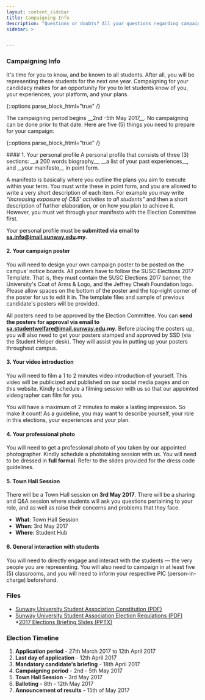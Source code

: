 ```yaml
---
layout: content_sidebar
title: Campaigning Info
description: "Questions or doubts? All your questions regarding campaigning answered!"
sidebar: >


---
```


### Campaigning Info
It's time for you to know, and be known to all students. After all, you will be representing these students for the next one year. Campaigning 
for your candidacy makes for an opportunity for you to let students know of you, your experiences, your platform, and your plans. 

{::options parse_block_html="true" /}
<div class="show-more">
The campaigning period begins __2nd -5th May 2017__. No campaigning can be done prior to that date. Here are five (5) things you need 
to prepare for your campaign:
</div>

{::options parse_block_html="true" /}
<div class="show-more-content">
#### 1. Your personal profile
A personal profile that consists of three (3) sections: __a 200 words biography__, __a list of your past experiences__,
and __your manifesto__ in point form.

A manifesto is basically where you outline the plans you aim to execute within your term. You must write these in point form, and you are
allowed to write a very short description of each item. For example you may write _“Increasing exposure of C&S' activities to all
students”_ and then a short description of further elaboration, or on how you plan to achieve it. However, you must vet through your
manifesto with the Election Committee first.

Your personal profile must be __submitted via email to sa.info@imail.sunway.edu.my__.

#### 2. Your campaign poster
You will need to design your own campaign poster to be posted on the campus’ notice boards. All posters have to follow the SUSC Elections
2017 Template. That is, they must contain the SUSC Elections 2017 banner, the University's Coat of Arms & Logo, and the Jeffrey Cheah
Foundation logo. Please allow spaces on the bottom of the poster and the top-right corner of the poster for us to edit it in. The template files and sample of previous candidate's posters will be provided.

All posters need to be approved by the Election Committee. You can __send the posters for approval via email to sa.studentwelfare@imail.sunway.edu.my__.
Before placing the posters up, you will also need to get your posters stamped and approved by SSD (via the Student Helper desk). They will
assist you in putting up your posters throughout campus.

#### 3. Your video introduction
You will need to film a 1 to 2 minutes video introduction of yourself. This video will be publicized and published on our social media pages and
on this website. Kindly schedule a filming session with us so that our appointed videographer can film for you.

You will have a maximum of 2 minutes to make a lasting impression. So make it count! As a guideline, you may want to describe yourself, your
role in this elections, your experiences and your plan.

#### 4. Your professional photo
You will need to get a professional photo of you taken by our appointed photographer. Kindly schedule a phototaking session with us. You will need 
to be dressed in __full formal__. Refer to the slides provided for the dress code guidelines.

#### 5. Town Hall Session
There will be a Town Hall session on __3rd May 2017__. 
There will be a sharing and Q&A session where students will ask you questions pertaining to your role, and as well as raise their 
concerns and problems that they face. 

* __What__: Town Hall Session
* __When__:  3rd May 2017
* __Where__: Student Hub

#### 6. General interaction with students
You will need to directly engage and interact with the students — the very people you are representing. You will also need to campaign in at least
five (5) classrooms, and you will need to inform your respective PIC (person-in-charge) beforehand.

</div>


### Files
* [Sunway University Student Association Constitution (PDF)](files/SUSA_Constitution.pdf)
* [Sunway University Student Association Election Regulations (PDF)](files/SUSA_ElectionRegulations.pdf)
*[2017 Elections Briefing Slides (PPTX)](files/)
### Election Timeline
1. __Application period__ - 
27th March 2017 to 12th April 2017
2. __Last day of application__  -
12th April 2017
3. __Mandatory candidate's briefing__ -
18th April 2017
4. __Campaigning period__ -
2nd - 5th May 2017
5. __Town Hall Session__ -
3rd May 2017
6. __Balloting__  - 
8th - 12th May 2017
7. __Announcement of results__ -
15th of May 2017

